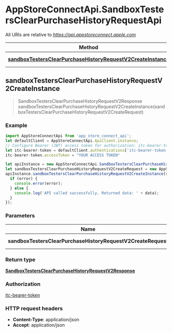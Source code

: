 # AppStoreConnectApi.SandboxTestersClearPurchaseHistoryRequestApi

All URIs are relative to *https://api.appstoreconnect.apple.com*

Method | HTTP request | Description
------------- | ------------- | -------------
[**sandboxTestersClearPurchaseHistoryRequestV2CreateInstance**](SandboxTestersClearPurchaseHistoryRequestApi.md#sandboxTestersClearPurchaseHistoryRequestV2CreateInstance) | **POST** /v2/sandboxTestersClearPurchaseHistoryRequest | 



## sandboxTestersClearPurchaseHistoryRequestV2CreateInstance

> SandboxTestersClearPurchaseHistoryRequestV2Response sandboxTestersClearPurchaseHistoryRequestV2CreateInstance(sandboxTestersClearPurchaseHistoryRequestV2CreateRequest)



### Example

```javascript
import AppStoreConnectApi from 'app_store_connect_api';
let defaultClient = AppStoreConnectApi.ApiClient.instance;
// Configure Bearer (JWT) access token for authorization: itc-bearer-token
let itc-bearer-token = defaultClient.authentications['itc-bearer-token'];
itc-bearer-token.accessToken = "YOUR ACCESS TOKEN"

let apiInstance = new AppStoreConnectApi.SandboxTestersClearPurchaseHistoryRequestApi();
let sandboxTestersClearPurchaseHistoryRequestV2CreateRequest = new AppStoreConnectApi.SandboxTestersClearPurchaseHistoryRequestV2CreateRequest(); // SandboxTestersClearPurchaseHistoryRequestV2CreateRequest | SandboxTestersClearPurchaseHistoryRequest representation
apiInstance.sandboxTestersClearPurchaseHistoryRequestV2CreateInstance(sandboxTestersClearPurchaseHistoryRequestV2CreateRequest, (error, data, response) => {
  if (error) {
    console.error(error);
  } else {
    console.log('API called successfully. Returned data: ' + data);
  }
});
```

### Parameters


Name | Type | Description  | Notes
------------- | ------------- | ------------- | -------------
 **sandboxTestersClearPurchaseHistoryRequestV2CreateRequest** | [**SandboxTestersClearPurchaseHistoryRequestV2CreateRequest**](SandboxTestersClearPurchaseHistoryRequestV2CreateRequest.md)| SandboxTestersClearPurchaseHistoryRequest representation | 

### Return type

[**SandboxTestersClearPurchaseHistoryRequestV2Response**](SandboxTestersClearPurchaseHistoryRequestV2Response.md)

### Authorization

[itc-bearer-token](../README.md#itc-bearer-token)

### HTTP request headers

- **Content-Type**: application/json
- **Accept**: application/json

